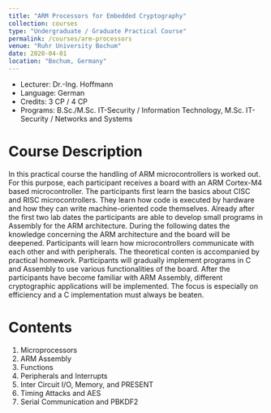```yaml
---
title: "ARM Processors for Embedded Cryptography"
collection: courses
type: "Undergraduate / Graduate Practical Course"
permalink: /courses/arm-processors
venue: "Ruhr University Bochum"
date: 2020-04-01
location: "Bochum, Germany"
---
```


* Lecturer: Dr.-Ing. Hoffmann
* Language: German
* Credits: 3 CP / 4 CP
* Programs: B.Sc./M.Sc. IT-Security / Information Technology, M.Sc. IT-Security / Networks and Systems


Course Description
======

In this practical course the handling of ARM microcontrollers is worked out.
For this purpose, each participant receives a board with an ARM Cortex-M4 based microcontroller.
The participants first learn the basics about CISC and RISC microcontrollers.
They learn how code is executed by hardware and how they can write machine-oriented code themselves.
Already after the first two lab dates the participants are able to develop small programs in Assembly for the ARM architecture.
During the following dates the knowledge concerning the ARM architecture and the board will be deepened.
Participants will learn how microcontrollers communicate with each other and with peripherals.
The theoretical conten is accompanied by practical homework.
Participants will gradually implement programs in C and Assembly to use various functionalities of the board.
After the participants have become familiar with ARM Assembly, different cryptographic applications will be implemented.
The focus is especially on efficiency and a C implementation must always be beaten.


Contents
======

1. Microprocessors
2. ARM Assembly
3. Functions
4. Peripherals and Interrupts
5. Inter Circuit I/O, Memory, and PRESENT
6. Timing Attacks and AES
7. Serial Communication and PBKDF2

